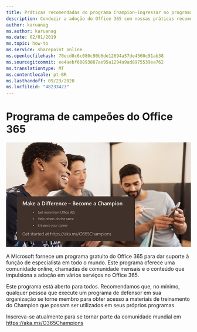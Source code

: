 ```yaml
---
title: Práticas recomendadas do programa Champion-ingressar no programa campeões do Office 365
description: Conduzir a adoção do Office 365 com nossas práticas recomendadas de programa de Champion
author: karuanag
ms.author: karuanag
ms.date: 02/01/2019
ms.topic: how-to
ms.service: sharepoint online
ms.openlocfilehash: 70ecd8c6c080c90b6de12694a57de4360c91ab38
ms.sourcegitcommit: ee4aebf60893887ae95a1294a9ad8975539ea762
ms.translationtype: MT
ms.contentlocale: pt-BR
ms.lasthandoff: 09/23/2020
ms.locfileid: "48233423"
---
```

# <a name="office-365-champions-program"></a>Programa de campeões do Office 365 

![fazer uma diferença tornar-se um defensor](media/makeadifference.png)

A Microsoft fornece um programa gratuito do Office 365 para dar suporte à função de especialista em todo o mundo.  Este programa oferece uma comunidade online, chamadas de comunidade mensais e o conteúdo que impulsiona a adoção em vários serviços no Office 365.

Este programa está aberto para todos.  Recomendamos que, no mínimo, qualquer pessoa que execute um programa de defensor em sua organização se torne membro para obter acesso a materiais de treinamento do Champion que possam ser utilizados em seus próprios programas. 

Inscreva-se atualmente para se tornar parte da comunidade mundial em https://aka.ms/O365Champions  
